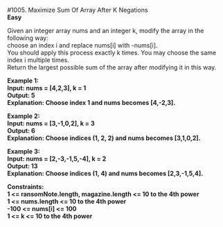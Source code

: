 #1005. Maximize Sum Of Array After K Negations
<br><b>Easy</b>

Given an integer array nums and an integer k, modify the array in the following way:<br>
choose an index i and replace nums[i] with -nums[i].<br>
You should apply this process exactly k times. You may choose the same index i multiple times.<br>
Return the largest possible sum of the array after modifying it in this way.<br>

<b>Example 1:<br>
Input: nums = [4,2,3], k = 1<br>
Output: 5<br>
Explanation: Choose index 1 and nums becomes [4,-2,3].<br>

Example 2:<br>
Input: nums = [3,-1,0,2], k = 3<br>
Output: 6<br>
Explanation: Choose indices (1, 2, 2) and nums becomes [3,1,0,2].<br>

Example 3:<br>
Input: nums = [2,-3,-1,5,-4], k = 2<br>
Output: 13<br>
Explanation: Choose indices (1, 4) and nums becomes [2,3,-1,5,4].<br>

Constraints:<br>
1 <= ransomNote.length, magazine.length <= 10 to the 4th power<br>
1 <= nums.length <= 10 to the 4th power<br>
-100 <= nums[i] <= 100<br>
1 <= k <= 10 to the 4th power